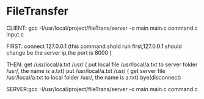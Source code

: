 FileTransfer
===========
CLIENT:
gcc -I/usr/local/project/fileTrans/server -o main main.c command.c input.c

FIRST:
connect 127.0.0.1 (this command shold run first,127.0.0.1 should change be the server ip,the port is 8000 )

THEN:
get /usr/local/a.txt /usr/ ( put local file /usr/local/a.txt to server folder /usr/, the name is a.txt)
put /usr/local/a.txt /usr/ ( get server file /usr/local/a.txt to local folder /usr/, the name is a.txt)
bye(disconnect)

SERVER:gcc -I/usr/local/project/fileTrans/server -o main main.c command.c


